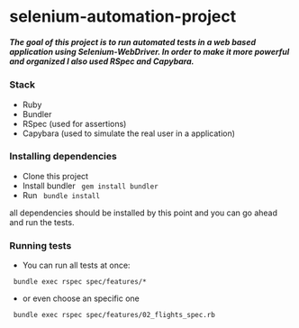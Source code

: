 # selenium-automation-project
<h5>The goal of this project is to run automated tests in a web based application using Selenium-WebDriver. In order to make it more powerful and organized I also used RSpec and Capybara.</h5>

<h3>Stack</h3>

* Ruby
* Bundler 
* RSpec (used for assertions)
* Capybara (used to simulate the real user in a application)

<h3>Installing dependencies</h3>

* Clone this project
* Install bundler
<code> gem install bundler</code>
* Run
<code> bundle install</code>

all dependencies should be installed by this point and you can go ahead and run the tests.
<h3>Running tests </h3>

* You can run all tests at once:

<code> bundle exec rspec spec/features/* </code>

* or even choose an specific one

<code> bundle exec rspec spec/features/02_flights_spec.rb </code>

